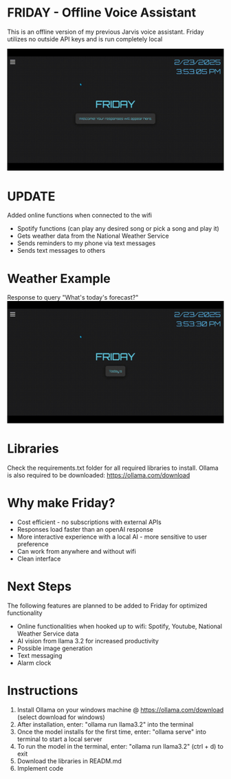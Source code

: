 # FRIDAY - Offline Voice Assistant
This is an offline version of my previous Jarvis voice assistant. 
Friday utilizes no outside API keys and is run completely local

![alt text](<Friday Introduction.gif>)

# UPDATE
Added online functions when connected to the wifi
- Spotify functions (can play any desired song or pick a song and play it)
- Gets weather data from the National Weather Service
- Sends reminders to my phone via text messages
- Sends text messages to others

# Weather Example
Response to query "What's today's forecast?"
![alt text](<Friday Weather_Report.gif>)

# Libraries
Check the requirements.txt folder for all required libraries to install. 
Ollama is also required to be downloaded: https://ollama.com/download


# Why make Friday?

- Cost efficient - no subscriptions with external APIs
- Responses load faster than an openAI response
- More interactive experience with a local AI - more sensitive to user preference
- Can work from anywhere and without wifi
- Clean interface

# Next Steps
The following features are planned to be added to Friday for optimized functionality

- Online functionalities when hooked up to wifi: Spotify, Youtube, National Weather Service data
- AI vision from llama 3.2 for increased productivity
- Possible image generation
- Text messaging
- Alarm clock

# Instructions
1. Install Ollama on your windows machine @ https://ollama.com/download (select download for windows)
2. After installation, enter: "ollama run llama3.2" into the terminal
3. Once the model installs for the first time, enter: "ollama serve" into terminal to start a local server
4. To run the model in the terminal, enter: "ollama run llama3.2" (ctrl + d) to exit
5. Download the libraries in READM.md
6. Implement code